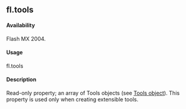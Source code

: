 ## fl.tools

#### Availability

Flash MX 2004.

#### Usage

fl.tools

#### Description

Read-only property; an array of Tools objects (see [Tools object](../Tools_object/tools_summary.md)). This property is used only when creating extensible tools.

